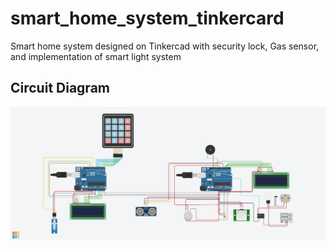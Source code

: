 # smart_home_system_tinkercard
Smart home system designed on Tinkercad with security lock, Gas sensor, and implementation of smart light system

## Circuit Diagram

<img src = "Project - smart home systems.PNG">
